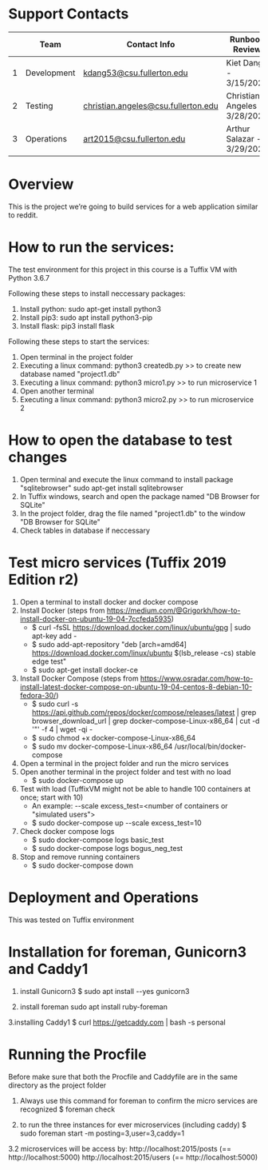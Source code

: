 # Support Contacts

|        | Team           | Contact Info          	  			| Runbook Review        		|
|--------|----------------|-------------------------------------|-------------------------------|
|   1	 | Development      | kdang53@csu.fullerton.edu 			| Kiet Dang - 3/15/2020 		|
|   2	 | Testing          | christian.angeles@csu.fullerton.edu | Christian Angeles - 3/28/2020 |
|   3	 | Operations       | art2015@csu.fullerton.edu 	  | Arthur Salazar - 3/29/2020  		|


# Overview

This is the project we’re going to build services for a web application
similar to reddit.

# How to run the services:

The test environment for this project in this course is a Tuffix VM with
Python 3.6.7

Following these steps to install neccessary packages:
1. Install python:
sudo apt-get install python3
2. Install pip3:
sudo apt install python3-pip
3. Install flask:
pip3 install flask

Following these steps to start the services:
1. Open terminal in the project folder
2. Executing a linux command:
	python3 createdb.py
		>> to create new database named "project1.db"
3. Executing a linux command:
	python3 micro1.py
		>> to run microservice 1
4. Open another terminal
4. Executing a linux command:
	python3 micro2.py
		>> to run microservice 2

# How to open the database to test changes
1. Open terminal and execute the linux command to install package "sqlitebrowser"
	sudo apt-get install sqlitebrowser
2. In Tuffix windows, search and open the package named "DB  Browser for SQLite"
3. In the project folder, drag the file named "project1.db" to the window "DB  Browser for SQLite"
4. Check tables in database if neccessary


# Test micro services (Tuffix 2019 Edition r2)
1. Open a terminal to install docker and docker compose
2. Install Docker (steps from https://medium.com/@Grigorkh/how-to-install-docker-on-ubuntu-19-04-7ccfeda5935)
	- $ curl -fsSL https://download.docker.com/linux/ubuntu/gpg | sudo apt-key add -
	- $ sudo add-apt-repository "deb [arch=amd64] https://download.docker.com/linux/ubuntu $(lsb_release -cs) stable edge test"
	- $ sudo apt-get install docker-ce
3. Install Docker Compose (steps from https://www.osradar.com/how-to-install-latest-docker-compose-on-ubuntu-19-04-centos-8-debian-10-fedora-30/)
	- $ sudo curl -s https://api.github.com/repos/docker/compose/releases/latest | grep browser_download_url | grep docker-compose-Linux-x86_64 | cut -d '"' -f 4 | wget -qi -
	- $ sudo chmod +x docker-compose-Linux-x86_64
	- $ sudo mv docker-compose-Linux-x86_64 /usr/local/bin/docker-compose
4. Open a terminal in the project folder and run the micro services
5. Open another terminal in the project folder and test with no load
	- $ sudo docker-compose up
6. Test with load (TuffixVM might not be able to handle 100 containers at once; start with 10)
	- An example: --scale excess_test=<number of containers or "simulated users">
	- $ sudo docker-compose up --scale excess_test=10
7. Check docker compose logs
	- $ sudo docker-compose logs basic_test
	- $ sudo docker-compose logs bogus_neg_test
8. Stop and remove running containers
	- $ sudo docker-compose down

# Deployment and Operations
This was tested on Tuffix environment
# Installation for foreman, Gunicorn3 and Caddy1

1. install Gunicorn3
$ sudo apt install --yes gunicorn3

2. install foreman
sudo apt install ruby-foreman

3.installing Caddy1
$ curl https://getcaddy.com | bash -s personal
# Running the Procfile
Before make sure that both the Procfile and Caddyfile are in the same directory as the project folder

1. Always use this command for foreman to confirm the micro services are recognized
$ foreman check

2. to run the three instances for ever microservices (including caddy)
$ sudo foreman start -m posting=3,user=3,caddy=1

3.2 microservices will be access by:
http://localhost:2015/posts	(== http://localhost:5000)
http://localhost:2015/users	(== http://localhost:5000)
